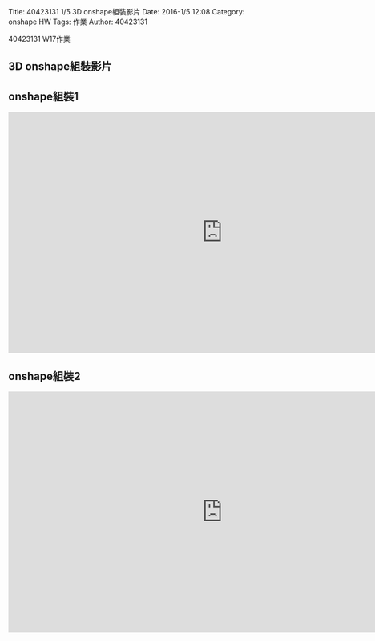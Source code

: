 Title: 40423131 1/5 3D onshape組裝影片
Date: 2016-1/5 12:08
Category: onshape HW
Tags: 作業
Author: 40423131  

40423131 W17作業
<!-- PELICAN_END_SUMMARY -->


## 3D onshape組裝影片

## onshape組裝1
<iframe width="854" height="480" src="https://vimeo.com/198165707" frameborder="0" allowfullscreen></iframe>

## onshape組裝2
<iframe width="854" height="480" src="https://vimeo.com/198165700" frameborder="0" allowfullscreen></iframe>
